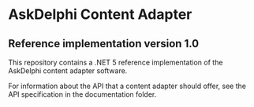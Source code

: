 # AskDelphi Content Adapter

## Reference implementation version 1.0

This repository contains a .NET 5 reference implementation of the AskDelphi content adapter software.

For information about the API that a content adapter should offer, see the API specification in the documentation folder.